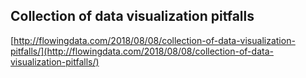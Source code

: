 ## Collection of data visualization pitfalls
  
  [http://flowingdata.com/2018/08/08/collection-of-data-visualization-pitfalls/](http://flowingdata.com/2018/08/08/collection-of-data-visualization-pitfalls/)